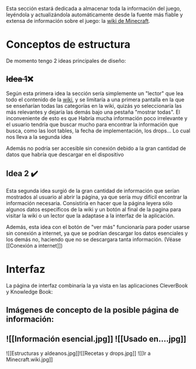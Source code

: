 Esta sección estará dedicada a almacenar toda la información del juego, leyéndola y actualizándola automáticamente desde la fuente más fiable y extensa de información sobre el juego: la [wiki de Minecraft](http://Minecraft.wiki).
# Conceptos de estructura
De momento tengo 2 ideas principales de diseño:
## ~~Idea 1~~❌
Según esta primera idea la sección sería simplemente un "lector" que lea todo el contenido de la [wiki](https://Minecraft.wiki),  y se limitaría a una primera pantalla en la que se enseñarían todas las categorías en la wiki, quizás yo seleccionaría las más relevantes y dejaría las demás bajo una pestaña "mostrar todas". El inconveniente de esto es que Habría mucha información poco irrelevante y el usuario tendría que buscar mucho para encontrar la información que busca, como las loot tables, la fecha de implementación, los drops... Lo cual nos lleva a la segunda idea

Además no podría ser accesible sin conexión debido a la gran cantidad de datos que habría que descargar en el dispositivo 
## Idea 2 ✔️
Esta segunda idea surgió de la gran cantidad de información que serían mostrados al usuario al abrir la página, ya que sería muy difícil encontrar la información necesaria. 
Consistiría en hacer que la página leyera sólo algunos datos específicos de la wiki y un botón al final de la pagina para visitar la wiki o un lector que la adaptase a la interfaz de la aplicación.

Además, esta idea con el botón de "ver más" funcionaría para poder usarse sin conexión a internet, ya que se podrían descargar los datos esenciales y los demás no, haciendo que no se descargara tanta información. (Véase [[Conexión a internet]])

# Interfaz
La página de interfaz combinaría la ya vista en las aplicaciones CleverBook y Knowledge Book:
## Imágenes de concepto de la posible página de información:

![[Información esencial.jpg]]
![[Usado en....jpg]]
---------------------------------------
![[Estructuras y aldeanos.jpg]]![[Recetas y drops.jpg]] 
![[Ir a Minecraft.wiki.jpg]]


